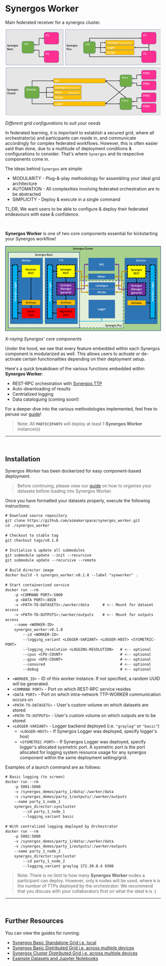 # Synergos Worker

Main federated receiver for a synergos cluster.

![Synergos Grid Configurations](./docs/images/synergos_deployment_configurations.png)

*Different grid configurations to suit your needs*

In federated learning, it is important to establish a secured grid, where all orchestrator(s) and participants can reside in, and communicate accordingly for complex federated workflows. However, this is often easier said than done, due to a multitude of deployment conditions & configurations to consider. That's where `Synergos` and its respective components come in. 

The ideas behind `Synergos` are simple: 
- MODULARITY - Plug-&-play methodology for assembling your ideal grid architecture
- AUTOMATION - All complexities involving federated orchestration are to be abstracted
- SIMPLICITY - Deploy & execute in a single command

TL;DR, We want users to be able to configure & deploy their federated endeavours with ease & confidence.

<br>

**Synergos Worker** is one of two core components essential for kickstarting your Synergos workflow!

![Synergos components](./docs/images/synergos_modules.png)

*X-raying Synergos' core components*

Under the hood, we see that every feature embedded within each Synergos component is modularized as well. This allows users to activate or de-activate certain functionalities depending on their deployment setup.

Here's a quick breakdown of the various functions embedded within **Synergos Worker**:
- REST-RPC orchestration with [Synergos TTP](https://github.com/aimakerspace/synergos_ttp)
- Auto-downloading of results
- Centrialized logging
- Data cataloguing (coming soon!)

For a deeper dive into the various methodologies implemented, feel free to peruse our [guide](https://docs.synergos.ai)!

> Note: All **`PARTICIPANTS`** will deploy at least 1 **Synergos Worker** instance(s)

---
<br>

## Installation

Synergos Worker has been dockerized for easy component-based deployment. 

> Before continuing, please view our [guide](https://docs.synergos.ai/DatasetStructure.html) on how to organise your datasets before loading into Synergos Worker.

Once you have formatted your datasets properly, execute the following instructions:

```
# Download source repository
git clone https://github.com/aimakerspace/synergos_worker.git
cd ./synergos_worker

# Checkout to stable tag
git checkout tags/v0.1.0

# Initialize & update all submodules
git submodule update --init --recursive
git submodule update --recursive --remote

# Build director image
docker build -t synergos_worker:v0.1.0 --label "synworker" .

# Start containerized service
docker run --rm 
    -p <COMMAND PORT>:5000 
    -p <DATA PORT>:8020      
    -v <PATH-TO-DATASETS>:/worker/data      # <-- Mount for dataset access
    -v <PATH-TO-OUTPUTS>:/worker/outputs    # <-- Mount for outputs access
    --name <WORKER-ID> 
    synergos_worker:v0.1.0         
        --id <WORKER-ID>        
        --logging_variant <LOGGER-VARIANT> <LOGGER-HOST> <SYSMETRIC-PORT> 
        --logging_resolution <LOGGING-RESOLUTION>   # <-- optional
        --cpus <CPU-COUNT>                          # <-- optional
        --gpus <GPU-COUNT>                          # <-- optional
        --censored                                  # <-- optional
        --debug                                     # <-- optional
```
- `<WORKER_ID>` - ID of this worker instance. If not specified, a random UUID will be generated.
- `<COMMAND PORT>` - Port on which REST-RPC service resides
- `<DATA PORT>` - Port on which intra-network TTP-WORKER communication occurs on
- `<PATH-TO-DATASETS>` - User's custom volume on which datasets are stored 
- `<PATH-TO-OUTPUTS>` - User's custom volume on which outputs are to be stored
- `<LOGGER-VARIANT>` - Logger backend deployed (i.e. `"graylog"` or `"basic"`)
    - `<LOGGER-HOST>` - If Synergos Logger was deployed, specify logger's host
    - `<SYSMETRIC-PORT>` - If Synergos Logger was deployed, specify logger's allocated sysmetric port. A sysmetric port is the port allocated for logging system resource usage for any synergos component within the same deployment setting/grid.

Examples of a launch command are as follows:

```
# Basic logging (to screen)
docker run --rm 
    -p 5001:5000      
    -v /synergos_demos/party_1/data/:/worker/data      
    -v /synergos_demos/party_1/outputs/:/worker/outputs
    --name party_1_node_1
    synergos_director:syncluster          
        --id party_1_node_1        
        --logging_variant basic

# With centralized logging deployed by Orchestrator
docker run --rm 
    -p 5002:5000      
    -v /synergos_demos/party_1/data/:/worker/data      
    -v /synergos_demos/party_1/outputs/:/worker/outputs
    --name party_1_node_2
    synergos_director:syncluster          
        --id party_1_node_2        
        --logging_variant graylog 172.30.0.4 9300
```

> Note: There is no limit to how many **Synergos Worker** nodes a participant can deploy. However, only `N` nodes will be used, where `N` is the number of TTPs deployed by the orchestrator. We recommend that you discuss with your collaborators first on what the ideal `N` is :)

---
<br>

## Further Resources

You can view the guides for running:
- [Synergos Basic Standalone Grid i.e. local](https://docs.synergos.ai/BasicRunLocal.html)
- [Synergos Basic Distributed Grid i.e. across multiple devices](https://docs.synergos.ai/BasicRunDistributed.html)
- [Synergos Cluster Distributed Grid i.e. across multiple devices](https://docs.synergos.ai/ClusterRunDistributed.html)
- [Example Datasets and Jupyter Notebooks](https://github.com/aimakerspace/Synergos/tree/master/examples)
